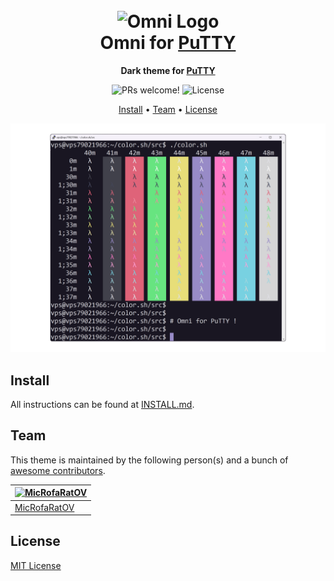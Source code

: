 <h1 align="center">
  <br>
  <img src="https://storage.googleapis.com/golden-wind/github/omni/omni.png" alt="Omni Logo" width="100">
  <br>
  Omni for <a href="https://www.putty.org/">PuTTY</a>
  <br>
</h1>

<p align="center">
  <strong>Dark theme for <a href="https://www.putty.org/">PuTTY</a></strong>
</p>

<p align="center">
  <img src="https://img.shields.io/badge/PRs-welcome-%235FCC6F.svg" alt="PRs welcome!" />

  <img alt="License" src="https://img.shields.io/badge/license-MIT-%235FCC6F">
</p>

<p align="center">
  <a href="#install">Install</a> •
  <a href="#team">Team</a> •
  <a href="#license">License</a>
</p>

<p align="center">
  <img alt="Omni screnshoot for X" src="./screenshot.png">
</p>

## Install

All instructions can be found at [INSTALL.md](./INSTALL.md).

## Team

This theme is maintained by the following person(s) and a bunch of [awesome contributors](https://github.com/getomni/putty/graphs/contributors).

| [![MicRofaRatOV](https://github.com/MicRofaRatOV.png?size=100)](https://github.com/MicRofaRatOV/) |
| ------------------------------------------------------------------------------------------------- |
| [MicRofaRatOV](https://github.com/MicRofaRatOV/)                                                  |

## License

[MIT License](./LICENSE.md)
